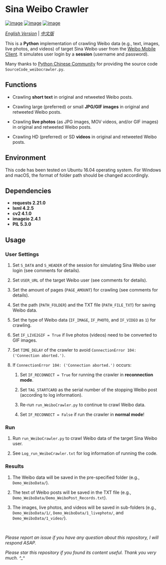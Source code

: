 # Sina Weibo Crawler

[![image](https://img.shields.io/badge/license-MIT-green.svg)](https://github.com/HeZhang1994/weibo-crawler/blob/master/LICENSE)
[![image](https://img.shields.io/badge/python-3.7-blue.svg)]()
[![image](https://img.shields.io/badge/status-stable-brightgreen.svg)]()

[*English Version*](https://github.com/HeZhang1994/weibo-crawler/blob/master/README.md) | [*中文版*](https://github.com/HeZhang1994/weibo-crawler/blob/master/README-cn.md)

This is a **Python** implementation of crawling Weibo data (e.g., text, images, live photos, and videos) of target Sina Weibo user from the [Weibo Mobile Client](https://m.weibo.cn). It simulates user login by a **session** (username and password).

Many thanks to [Python Chinese Community](https://blog.csdn.net/BF02jgtRS00XKtCx/article/details/79547627) for providing the source code `SourceCode_weibocrawler.py`.

## Functions

- Crawling **short text** in original and retweeted Weibo posts.

- Crawling large (preferred) or small **JPG/GIF images** in original and retweeted Weibo posts.

- Crawling **live photos** (as JPG images, MOV videos, and/or GIF images) in original and retweeted Weibo posts.

- Crawling HD (preferred) or SD **videos** in original and retweeted Weibo posts.

## Environment

This code has been tested on Ubuntu 16.04 operating system. For Windows and macOS, the format of folder path should be changed accordingly.

## Dependencies

* __requests 2.21.0__
* __lxml 4.2.5__
* __cv2 4.1.0__
* __imageio 2.4.1__
* __PIL 5.3.0__

## Usage

### User Settings

1. Set `S_DATA` and `S_HEADER` of the session for simulating Sina Weibo user login (see comments for details).

2. Set `USER_URL` of the target Weibo user (see comments for details).

3. Set the amount of pages (`PAGE_AMOUNT`) for crawling (see comments for details).

4. Set the path (`PATH_FOLDER`) and the TXT file (`PATH_FILE_TXT`) for saving Weibo data.

5. Set the type of Weibo data (`IF_IMAGE`, `IF_PHOTO`, and `IF_VIDEO` as `1`) for crawling.

6. Set `IF_LIVE2GIF = True` if live photos (videos) need to be converted to GIF images.

7. Set `TIME_DELAY` of the crawler to avoid `ConnectionError 104: ('Connection aborted.')`.

8. If `ConnectionError 104: ('Connection aborted.')` occurs:

   1. Set `IF_RECONNECT = True` for running the crawler in **reconnection mode**.

   2. Set `TAG_STARTCARD` as the serial number of the stopping Weibo post (according to log information).

   3. Re-run `run_WeiboCrawler.py` to continue to crawl Weibo data.

   4. Set `IF_RECONNECT = False` if run the crawler in **normal mode**!

### Run

1. Run `run_WeiboCrawler.py` to crawl Weibo data of the target Sina Weibo user.

2. See `Log_run_WeiboCrawler.txt` for log information of running the code.

### Results

1. The Weibo data will be saved in the pre-specified folder (e.g., `Demo_WeiboData/`).

2. The text of Weibo posts will be saved in the TXT file (e.g., `Demo_WeiboData/Demo_WeiboPost_Records.txt`).

3. The images, live photos, and videos will be saved in sub-folders (e.g., `Demo_WeiboData/1/`, `Demo_WeiboData/1_livephoto/`, and `Demo_WeiboData/1_video/`).

<br>

<i>Please report an issue if you have any question about this repository, I will respond ASAP.</i>

<i>Please star this repository if you found its content useful. Thank you very much. ^_^</i>
